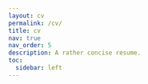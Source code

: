 ```yaml
---
layout: cv
permalink: /cv/
title: cv
nav: true
nav_order: 5
description: A rather concise resume.
toc:
  sidebar: left
---
```

